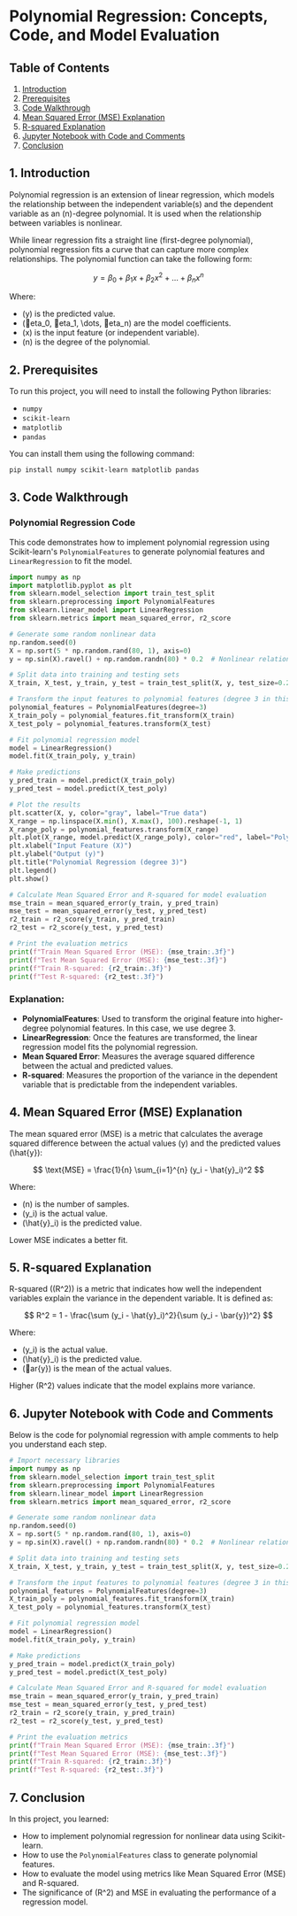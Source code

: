 
# Polynomial Regression: Concepts, Code, and Model Evaluation

## Table of Contents
1. [Introduction](#1-introduction)
2. [Prerequisites](#2-prerequisites)
3. [Code Walkthrough](#3-code-walkthrough)
4. [Mean Squared Error (MSE) Explanation](#4-mean-squared-error-mse-explanation)
5. [R-squared Explanation](#5-r-squared-explanation)
6. [Jupyter Notebook with Code and Comments](#6-jupyter-notebook-with-code-and-comments)
7. [Conclusion](#7-conclusion)

## 1. Introduction
Polynomial regression is an extension of linear regression, which models the relationship between the independent variable(s) and the dependent variable as an \(n\)-degree polynomial. It is used when the relationship between variables is nonlinear.

While linear regression fits a straight line (first-degree polynomial), polynomial regression fits a curve that can capture more complex relationships. The polynomial function can take the following form:

$$
y = \beta_0 + \beta_1 x + \beta_2 x^2 + \dots + \beta_n x^n
$$

Where:
- \(y\) is the predicted value.
- \(eta_0, eta_1, \dots, eta_n\) are the model coefficients.
- \(x\) is the input feature (or independent variable).
- \(n\) is the degree of the polynomial.

## 2. Prerequisites

To run this project, you will need to install the following Python libraries:
- `numpy`
- `scikit-learn`
- `matplotlib`
- `pandas`

You can install them using the following command:

```bash
pip install numpy scikit-learn matplotlib pandas
```

## 3. Code Walkthrough

### Polynomial Regression Code

This code demonstrates how to implement polynomial regression using Scikit-learn's `PolynomialFeatures` to generate polynomial features and `LinearRegression` to fit the model.

```python
import numpy as np
import matplotlib.pyplot as plt
from sklearn.model_selection import train_test_split
from sklearn.preprocessing import PolynomialFeatures
from sklearn.linear_model import LinearRegression
from sklearn.metrics import mean_squared_error, r2_score

# Generate some random nonlinear data
np.random.seed(0)
X = np.sort(5 * np.random.rand(80, 1), axis=0)
y = np.sin(X).ravel() + np.random.randn(80) * 0.2  # Nonlinear relationship with noise

# Split data into training and testing sets
X_train, X_test, y_train, y_test = train_test_split(X, y, test_size=0.2, random_state=42)

# Transform the input features to polynomial features (degree 3 in this case)
polynomial_features = PolynomialFeatures(degree=3)
X_train_poly = polynomial_features.fit_transform(X_train)
X_test_poly = polynomial_features.transform(X_test)

# Fit polynomial regression model
model = LinearRegression()
model.fit(X_train_poly, y_train)

# Make predictions
y_pred_train = model.predict(X_train_poly)
y_pred_test = model.predict(X_test_poly)

# Plot the results
plt.scatter(X, y, color="gray", label="True data")
X_range = np.linspace(X.min(), X.max(), 100).reshape(-1, 1)
X_range_poly = polynomial_features.transform(X_range)
plt.plot(X_range, model.predict(X_range_poly), color="red", label="Polynomial regression (degree 3)")
plt.xlabel("Input Feature (X)")
plt.ylabel("Output (y)")
plt.title("Polynomial Regression (degree 3)")
plt.legend()
plt.show()

# Calculate Mean Squared Error and R-squared for model evaluation
mse_train = mean_squared_error(y_train, y_pred_train)
mse_test = mean_squared_error(y_test, y_pred_test)
r2_train = r2_score(y_train, y_pred_train)
r2_test = r2_score(y_test, y_pred_test)

# Print the evaluation metrics
print(f"Train Mean Squared Error (MSE): {mse_train:.3f}")
print(f"Test Mean Squared Error (MSE): {mse_test:.3f}")
print(f"Train R-squared: {r2_train:.3f}")
print(f"Test R-squared: {r2_test:.3f}")
```

### Explanation:
- **PolynomialFeatures**: Used to transform the original feature into higher-degree polynomial features. In this case, we use degree 3.
- **LinearRegression**: Once the features are transformed, the linear regression model fits the polynomial regression.
- **Mean Squared Error**: Measures the average squared difference between the actual and predicted values.
- **R-squared**: Measures the proportion of the variance in the dependent variable that is predictable from the independent variables.

## 4. Mean Squared Error (MSE) Explanation

The mean squared error (MSE) is a metric that calculates the average squared difference between the actual values \(y\) and the predicted values \(\hat{y}\):

$$
\text{MSE} = \frac{1}{n} \sum_{i=1}^{n} (y_i - \hat{y}_i)^2
$$

Where:
- \(n\) is the number of samples.
- \(y_i\) is the actual value.
- \(\hat{y}_i\) is the predicted value.

Lower MSE indicates a better fit.

## 5. R-squared Explanation

R-squared (\(R^2\)) is a metric that indicates how well the independent variables explain the variance in the dependent variable. It is defined as:

$$
R^2 = 1 - \frac{\sum (y_i - \hat{y}_i)^2}{\sum (y_i - \bar{y})^2}
$$

Where:
- \(y_i\) is the actual value.
- \(\hat{y}_i\) is the predicted value.
- \(ar{y}\) is the mean of the actual values.

Higher \(R^2\) values indicate that the model explains more variance.

## 6. Jupyter Notebook with Code and Comments

Below is the code for polynomial regression with ample comments to help you understand each step.

```python
# Import necessary libraries
import numpy as np
from sklearn.model_selection import train_test_split
from sklearn.preprocessing import PolynomialFeatures
from sklearn.linear_model import LinearRegression
from sklearn.metrics import mean_squared_error, r2_score

# Generate some random nonlinear data
np.random.seed(0)
X = np.sort(5 * np.random.rand(80, 1), axis=0)
y = np.sin(X).ravel() + np.random.randn(80) * 0.2  # Nonlinear relationship with noise

# Split data into training and testing sets
X_train, X_test, y_train, y_test = train_test_split(X, y, test_size=0.2, random_state=42)

# Transform the input features to polynomial features (degree 3 in this case)
polynomial_features = PolynomialFeatures(degree=3)
X_train_poly = polynomial_features.fit_transform(X_train)
X_test_poly = polynomial_features.transform(X_test)

# Fit polynomial regression model
model = LinearRegression()
model.fit(X_train_poly, y_train)

# Make predictions
y_pred_train = model.predict(X_train_poly)
y_pred_test = model.predict(X_test_poly)

# Calculate Mean Squared Error and R-squared for model evaluation
mse_train = mean_squared_error(y_train, y_pred_train)
mse_test = mean_squared_error(y_test, y_pred_test)
r2_train = r2_score(y_train, y_pred_train)
r2_test = r2_score(y_test, y_pred_test)

# Print the evaluation metrics
print(f"Train Mean Squared Error (MSE): {mse_train:.3f}")
print(f"Test Mean Squared Error (MSE): {mse_test:.3f}")
print(f"Train R-squared: {r2_train:.3f}")
print(f"Test R-squared: {r2_test:.3f}")
```

## 7. Conclusion

In this project, you learned:
- How to implement polynomial regression for nonlinear data using Scikit-learn.
- How to use the `PolynomialFeatures` class to generate polynomial features.
- How to evaluate the model using metrics like Mean Squared Error (MSE) and R-squared.
- The significance of \(R^2\) and MSE in evaluating the performance of a regression model.
